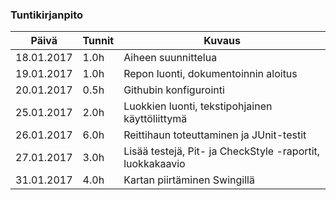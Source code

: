 ### Tuntikirjanpito
Päivä | Tunnit | Kuvaus
--------------- | ----- | ------
18.01.2017 | 1.0h | Aiheen suunnittelua
19.01.2017 | 1.0h | Repon luonti, dokumentoinnin aloitus
20.01.2017 | 0.5h | Githubin konfigurointi
25.01.2017 | 2.0h | Luokkien luonti, tekstipohjainen käyttöliittymä
26.01.2017 | 6.0h | Reittihaun toteuttaminen ja JUnit-testit
27.01.2017 | 3.0h | Lisää testejä, Pit- ja CheckStyle -raportit, luokkakaavio
31.01.2017 | 4.0h | Kartan piirtäminen Swingillä